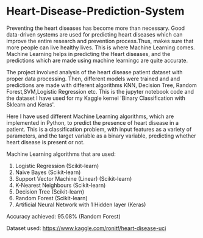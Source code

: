 # Heart-Disease-Prediction-System
Preventing the heart diseases has become more than necessary. Good data-driven systems are used for predicting heart diseases which can improve the entire research and prevention process.Thus, makes sure that more people can live healthy lives. This is where Machine Learning comes. Machine Learning helps in predicting the Heart diseases, and the predictions which are made using machine learningc are quite accurate.

The project involved analysis of the heart disease patient dataset with proper data processing. Then, different models were trained and and predictions are made with different algorithms KNN, Decision Tree, Random Forest,SVM,Logistic Regression etc. This is the jupyter notebook code and the dataset I have used for my Kaggle kernel 'Binary Classification with Sklearn and Keras'.

Here I have used different Machine Learning algorithms, which are implemented in Python, to predict the presence of heart disease in a patient. This is a classification problem, with input features as a variety of parameters, and the target variable as a binary variable, predicting whether heart disease is present or not.

Machine Learning algorithms that are used:

1. Logistic Regression (Scikit-learn)
2. Naive Bayes (Scikit-learn)
3. Support Vector Machine (Linear) (Scikit-learn)
4. K-Nearest Neighbours (Scikit-learn)
5. Decision Tree (Scikit-learn)
6. Random Forest (Scikit-learn)
7. Artificial Neural Network with 1 Hidden layer (Keras)

Accuracy achieved: 95.08% (Random Forest)

Dataset used: https://www.kaggle.com/ronitf/heart-disease-uci
